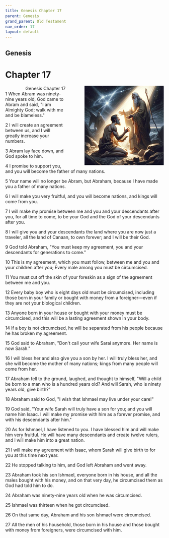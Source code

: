 ```yaml
---
title: Genesis Chapter 17
parent: Genesis
grand_parent: Old Testament
nav_order: 17
layout: default
---
```


## Genesis

# Chapter 17

<div style="clear: both; text-align: right;">
    <img src="/assets/Image/Genesis/500/17.jpg" alt="Genesis Chapter 17" class="chapter-image" style="max-width: 50%; height: auto; float: right; margin: 0 0 10px 10px; padding-left: 10%;">
    <figcaption style="font-size: 14px;">Genesis Chapter 17</figcaption>
</div>
1 When Abram was ninety-nine years old, God came to Abram and said, "I am Almighty God; walk with me and be blameless."

2 I will create an agreement between us, and I will greatly increase your numbers.

3 Abram lay face down, and God spoke to him.

4 I promise to support you, and you will become the father of many nations.

5 Your name will no longer be Abram, but Abraham, because I have made you a father of many nations.

6 I will make you very fruitful, and you will become nations, and kings will come from you.

7 I will make my promise between me and you and your descendants after you, for all time to come, to be your God and the God of your descendants after you.

8 I will give you and your descendants the land where you are now just a traveler, all the land of Canaan, to own forever; and I will be their God.

9 God told Abraham, "You must keep my agreement, you and your descendants for generations to come."

10 This is my agreement, which you must follow, between me and you and your children after you; Every male among you must be circumcised.

11 You must cut off the skin of your foreskin as a sign of the agreement between me and you.

12 Every baby boy who is eight days old must be circumcised, including those born in your family or bought with money from a foreigner—even if they are not your biological children.

13 Anyone born in your house or bought with your money must be circumcised, and this will be a lasting agreement shown in your body.

14 If a boy is not circumcised, he will be separated from his people because he has broken my agreement.

15 God said to Abraham, "Don't call your wife Sarai anymore. Her name is now Sarah."

16 I will bless her and also give you a son by her. I will truly bless her, and she will become the mother of many nations; kings from many people will come from her.

17 Abraham fell to the ground, laughed, and thought to himself, "Will a child be born to a man who is a hundred years old? And will Sarah, who is ninety years old, give birth?"

18 Abraham said to God, "I wish that Ishmael may live under your care!"

19 God said, "Your wife Sarah will truly have a son for you; and you will name him Isaac. I will make my promise with him as a forever promise, and with his descendants after him."

20 As for Ishmael, I have listened to you. I have blessed him and will make him very fruitful. He will have many descendants and create twelve rulers, and I will make him into a great nation.

21 I will make my agreement with Isaac, whom Sarah will give birth to for you at this time next year.

22 He stopped talking to him, and God left Abraham and went away.

23 Abraham took his son Ishmael, everyone born in his house, and all the males bought with his money, and on that very day, he circumcised them as God had told him to do.

24 Abraham was ninety-nine years old when he was circumcised.

25 Ishmael was thirteen when he got circumcised.

26 On that same day, Abraham and his son Ishmael were circumcised.

27 All the men of his household, those born in his house and those bought with money from foreigners, were circumcised with him.


